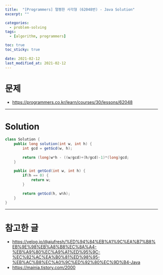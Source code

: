 ```yaml
---
title:  "[Programmers] 멀쩡한 사각형 (62048번) - Java Solution"
excerpt: ""

categories:
  - problem-solving
tags:
  - [algorithm, programmers]

toc: true
toc_sticky: true
 
date: 2021-02-12
last_modified_at: 2021-02-12
---
```


# 문제
- https://programmers.co.kr/learn/courses/30/lessons/62048

---

# Solution

``` java
class Solution {    
    public long solution(int w, int h) {
        int gcd = getGcd(w, h);
        
        return (long)w*h - ((w/gcd)+(h/gcd)-1)*(long)gcd;
    }
    
    public int getGcd(int w, int h) {
        if(h == 0) {
            return w;
        }
        
        return getGcd(h, w%h);
    }
}
```

---

# 참고한 글

- https://velog.io/@ajufresh/%ED%94%84%EB%A1%9C%EA%B7%B8%EB%9E%98%EB%A8%B8%EC%8A%A4-%EB%A9%80%EC%A9%A1%ED%95%9C-%EC%82%AC%EA%B0%81%ED%98%95-%EB%AC%B8%EC%A0%9C%ED%92%80%EC%9D%B4-Java
- https://mainia.tistory.com/2000
